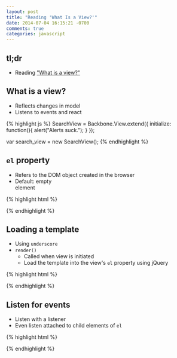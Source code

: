 ```yaml
---
layout: post
title: "Reading 'What Is a View?'"
date: 2014-07-04 16:15:21 -0700
comments: true
categories: javascript
---
```


## tl;dr

- Reading ["What is a view?"](http://backbonetutorials.com/what-is-a-model/)

## What is a view?

- Reflects changes in model
- Listens to events and react

{% highlight js %}
SearchView = Backbone.View.extend({
  initialize: function(){
    alert("Alerts suck.");
  }
});

var search_view = new SearchView();
{% endhighlight %}

## `el` property

- Refers to the DOM object created in the browser
- Default: empty <div> element

{% highlight html %}
<div id="search_container"></div>

<script type="text/javascript">
  SearchView = Backbone.View.extend({
    initialize: function(){
      alert("Alerts suck.");
    }
  });

  var search_view = new SearchView({ el: $("#search_container") });
</script>
{% endhighlight %}

## Loading a template

- Using `underscore`
- `render()`
  - Called when view is initiated
  - Load the template into the view's `el` property using jQuery

{% highlight html %}
<script type="text/template" id="search_template">
  <label>Search</label>
  <input type="text" id="search_input" />
  <input type="button" id="search_button" value="Search" />
</script>

<div id="search_container"></div>

<script type="text/javascript">
SearchView = Backbone.View.extend({
  initialize: function(){
    this.render();
  },
  render: function(){
    // Compile the template using underscore
    var template = _.template( $("#search_template").html(), {} );
    // Load the compiled HTML into the Backbone "el"
    this.$el.html( template );
  }
});

var search_view = new SearchView({ el: $("#search_container") });
</script>
{% endhighlight %}

## Listen for events

- Listen with a listener
- Even listen attached to child elements of `el`

{% highlight html %}
<script type="text/template" id="search_template">
  <label><%= search_label %></label>
  <input type="text" id="search_input" />
  <input type="button" id="search_button" value="Search" />
</script>

<div id="search_container"></div>

<script type="text/javascript">
  SearchView = Backbone.View.extend({
    initialize: function(){
      this.render();
    },
    render: function(){
      var variables = { search_label: "My Search" };
      var template = _.template( $("#search_template").html(), variables );
      this.$el.html( template );
    },
    events: {
      "click input[type=button]": "doSearch"
    },
    doSearch: function( event ){
      // Button clicked, you can access the element that was clicked with event.currentTarget
      alert( "Search for " + $("#search_input").val() );
    }
  });

  var search_view = new SearchView({ el: $("#search_container") });
</script>
{% endhighlight %}
